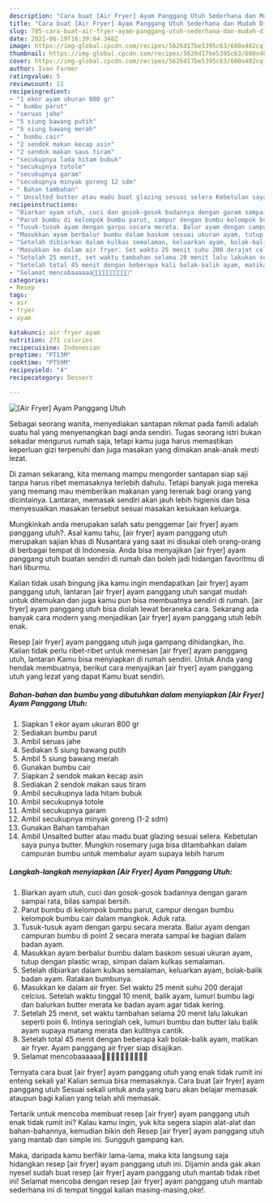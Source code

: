 ```yaml
---
description: "Cara buat [Air Fryer] Ayam Panggang Utuh Sederhana dan Mudah Dibuat"
title: "Cara buat [Air Fryer] Ayam Panggang Utuh Sederhana dan Mudah Dibuat"
slug: 785-cara-buat-air-fryer-ayam-panggang-utuh-sederhana-dan-mudah-dibuat
date: 2021-06-19T16:39:04.348Z
image: https://img-global.cpcdn.com/recipes/5626d17be5395c63/680x482cq70/air-fryer-ayam-panggang-utuh-foto-resep-utama.jpg
thumbnail: https://img-global.cpcdn.com/recipes/5626d17be5395c63/680x482cq70/air-fryer-ayam-panggang-utuh-foto-resep-utama.jpg
cover: https://img-global.cpcdn.com/recipes/5626d17be5395c63/680x482cq70/air-fryer-ayam-panggang-utuh-foto-resep-utama.jpg
author: Ivan Farmer
ratingvalue: 5
reviewcount: 11
recipeingredient:
- "1 ekor ayam ukuran 800 gr"
- " bumbu parut"
- "seruas jahe"
- "5 siung bawang putih"
- "5 siung bawang merah"
- " bumbu cair"
- "2 sendok makan kecap asin"
- "2 sendok makan saus tiram"
- "secukupnya lada hitam bubuk"
- "secukupnya totole"
- "secukupnya garam"
- "secukupnya minyak goreng 12 sdm"
- " Bahan tambahan"
- " Unsalted butter atau madu buat glazing sesuai selera Kebetulan saya punya butter Mungkin rosemary juga bisa ditambahkan dalam campuran bumbu untuk membalur ayam supaya lebih harum"
recipeinstructions:
- "Biarkan ayam utuh, cuci dan gosok-gosok badannya dengan garam sampai rata, bilas sampai bersih."
- "Parut bumbu di kelompok bumbu parut, campur dengan bumbu kelompok bumbu cair dalam mangkok. Aduk rata."
- "Tusuk-tusuk ayam dengan garpu secara merata. Balur ayam dengan campuran bumbu di point 2 secara merata sampai ke bagian dalam badan ayam."
- "Masukkan ayam berbalur bumbu dalam baskom sesuai ukuran ayam, tutup dengan plastic wrap, simpan dalam kulkas semalaman."
- "Setelah dibiarkan dalam kulkas semalaman, keluarkan ayam, bolak-balik badan ayam. Ratakan bumbunya."
- "Masukkan ke dalam air fryer. Set waktu 25 menit suhu 200 derajat celcius. Setelah waktu tinggal 10 menit, balik ayam, lumuri bumbu lagi dan balurkan butter merata ke badan ayam agar tidak kering."
- "Setelah 25 menit, set waktu tambahan selama 20 menit lalu lakukan seperti poin 6. Intinya seringlah cek, lumuri bumbu dan butter lalu balik ayam supaya matang merata dan kulitnya cantik."
- "Setelah total 45 menit dengan beberapa kali bolak-balik ayam, matikan air fryer. Ayam panggang air fryer siap disajikan."
- "Selamat mencobaaaaaa👍🏻👍🏻👍🏻😘😘😘😘"
categories:
- Resep
tags:
- air
- fryer
- ayam

katakunci: air fryer ayam 
nutrition: 271 calories
recipecuisine: Indonesian
preptime: "PT13M"
cooktime: "PT59M"
recipeyield: "4"
recipecategory: Dessert

---
```



![[Air Fryer] Ayam Panggang Utuh](https://img-global.cpcdn.com/recipes/5626d17be5395c63/680x482cq70/air-fryer-ayam-panggang-utuh-foto-resep-utama.jpg)

Sebagai seorang wanita, menyediakan santapan nikmat pada famili adalah suatu hal yang menyenangkan bagi anda sendiri. Tugas seorang istri bukan sekadar mengurus rumah saja, tetapi kamu juga harus memastikan keperluan gizi terpenuhi dan juga masakan yang dimakan anak-anak mesti lezat.

Di zaman  sekarang, kita memang mampu mengorder santapan siap saji tanpa harus ribet memasaknya terlebih dahulu. Tetapi banyak juga mereka yang memang mau memberikan makanan yang terenak bagi orang yang dicintainya. Lantaran, memasak sendiri akan jauh lebih higienis dan bisa menyesuaikan masakan tersebut sesuai masakan kesukaan keluarga. 



Mungkinkah anda merupakan salah satu penggemar [air fryer] ayam panggang utuh?. Asal kamu tahu, [air fryer] ayam panggang utuh merupakan sajian khas di Nusantara yang saat ini disukai oleh orang-orang di berbagai tempat di Indonesia. Anda bisa menyajikan [air fryer] ayam panggang utuh buatan sendiri di rumah dan boleh jadi hidangan favoritmu di hari liburmu.

Kalian tidak usah bingung jika kamu ingin mendapatkan [air fryer] ayam panggang utuh, lantaran [air fryer] ayam panggang utuh sangat mudah untuk ditemukan dan juga kamu pun bisa membuatnya sendiri di rumah. [air fryer] ayam panggang utuh bisa diolah lewat beraneka cara. Sekarang ada banyak cara modern yang menjadikan [air fryer] ayam panggang utuh lebih enak.

Resep [air fryer] ayam panggang utuh juga gampang dihidangkan, lho. Kalian tidak perlu ribet-ribet untuk memesan [air fryer] ayam panggang utuh, lantaran Kamu bisa menyiapkan di rumah sendiri. Untuk Anda yang hendak membuatnya, berikut cara menyajikan [air fryer] ayam panggang utuh yang lezat yang dapat Kamu buat sendiri.

<!--inarticleads1-->

##### Bahan-bahan dan bumbu yang dibutuhkan dalam menyiapkan [Air Fryer] Ayam Panggang Utuh:

1. Siapkan 1 ekor ayam ukuran 800 gr
1. Sediakan  bumbu parut
1. Ambil seruas jahe
1. Sediakan 5 siung bawang putih
1. Ambil 5 siung bawang merah
1. Gunakan  bumbu cair
1. Siapkan 2 sendok makan kecap asin
1. Sediakan 2 sendok makan saus tiram
1. Ambil secukupnya lada hitam bubuk
1. Ambil secukupnya totole
1. Ambil secukupnya garam
1. Ambil secukupnya minyak goreng (1-2 sdm)
1. Gunakan  Bahan tambahan
1. Ambil  Unsalted butter atau madu buat glazing sesuai selera. Kebetulan saya punya butter. Mungkin rosemary juga bisa ditambahkan dalam campuran bumbu untuk membalur ayam supaya lebih harum




<!--inarticleads2-->

##### Langkah-langkah menyiapkan [Air Fryer] Ayam Panggang Utuh:

1. Biarkan ayam utuh, cuci dan gosok-gosok badannya dengan garam sampai rata, bilas sampai bersih.
1. Parut bumbu di kelompok bumbu parut, campur dengan bumbu kelompok bumbu cair dalam mangkok. Aduk rata.
1. Tusuk-tusuk ayam dengan garpu secara merata. Balur ayam dengan campuran bumbu di point 2 secara merata sampai ke bagian dalam badan ayam.
1. Masukkan ayam berbalur bumbu dalam baskom sesuai ukuran ayam, tutup dengan plastic wrap, simpan dalam kulkas semalaman.
1. Setelah dibiarkan dalam kulkas semalaman, keluarkan ayam, bolak-balik badan ayam. Ratakan bumbunya.
1. Masukkan ke dalam air fryer. Set waktu 25 menit suhu 200 derajat celcius. Setelah waktu tinggal 10 menit, balik ayam, lumuri bumbu lagi dan balurkan butter merata ke badan ayam agar tidak kering.
1. Setelah 25 menit, set waktu tambahan selama 20 menit lalu lakukan seperti poin 6. Intinya seringlah cek, lumuri bumbu dan butter lalu balik ayam supaya matang merata dan kulitnya cantik.
1. Setelah total 45 menit dengan beberapa kali bolak-balik ayam, matikan air fryer. Ayam panggang air fryer siap disajikan.
1. Selamat mencobaaaaaa👍🏻👍🏻👍🏻😘😘😘😘




Ternyata cara buat [air fryer] ayam panggang utuh yang enak tidak rumit ini enteng sekali ya! Kalian semua bisa memasaknya. Cara buat [air fryer] ayam panggang utuh Sesuai sekali untuk anda yang baru akan belajar memasak ataupun bagi kalian yang telah ahli memasak.

Tertarik untuk mencoba membuat resep [air fryer] ayam panggang utuh enak tidak rumit ini? Kalau kamu ingin, yuk kita segera siapin alat-alat dan bahan-bahannya, kemudian bikin deh Resep [air fryer] ayam panggang utuh yang mantab dan simple ini. Sungguh gampang kan. 

Maka, daripada kamu berfikir lama-lama, maka kita langsung saja hidangkan resep [air fryer] ayam panggang utuh ini. Dijamin anda gak akan nyesel sudah buat resep [air fryer] ayam panggang utuh mantab tidak ribet ini! Selamat mencoba dengan resep [air fryer] ayam panggang utuh mantab sederhana ini di tempat tinggal kalian masing-masing,oke!.

